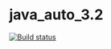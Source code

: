 # java_auto_3.2
[![Build status](https://ci.appveyor.com/api/projects/status/mge0s8oo54mvp65o?svg=true)](https://ci.appveyor.com/project/testveraspir/java-auto-3-2)
